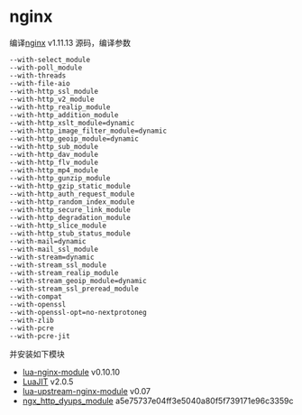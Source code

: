# nginx
编译[nginx](https://nginx.org/) v1.11.13 源码，编译参数
```
--with-select_module 
--with-poll_module 
--with-threads 
--with-file-aio 
--with-http_ssl_module 
--with-http_v2_module 
--with-http_realip_module 
--with-http_addition_module 
--with-http_xslt_module=dynamic 
--with-http_image_filter_module=dynamic 
--with-http_geoip_module=dynamic 
--with-http_sub_module 
--with-http_dav_module 
--with-http_flv_module 
--with-http_mp4_module 
--with-http_gunzip_module 
--with-http_gzip_static_module 
--with-http_auth_request_module 
--with-http_random_index_module 
--with-http_secure_link_module 
--with-http_degradation_module 
--with-http_slice_module 
--with-http_stub_status_module 
--with-mail=dynamic 
--with-mail_ssl_module 
--with-stream=dynamic 
--with-stream_ssl_module 
--with-stream_realip_module 
--with-stream_geoip_module=dynamic 
--with-stream_ssl_preread_module 
--with-compat 
--with-openssl 
--with-openssl-opt=no-nextprotoneg 
--with-zlib 
--with-pcre 
--with-pcre-jit
```
并安装如下模块
- [lua-nginx-module](https://github.com/openresty/lua-nginx-module) v0.10.10
- [LuaJIT](https://luajit.org/) v2.0.5
- [lua-upstream-nginx-module](https://github.com/openresty/lua-upstream-nginx-module) v0.07
- [ngx_http_dyups_module](https://github.com/yzprofile/ngx_http_dyups_module) a5e75737e04ff3e5040a80f5f739171e96c3359c